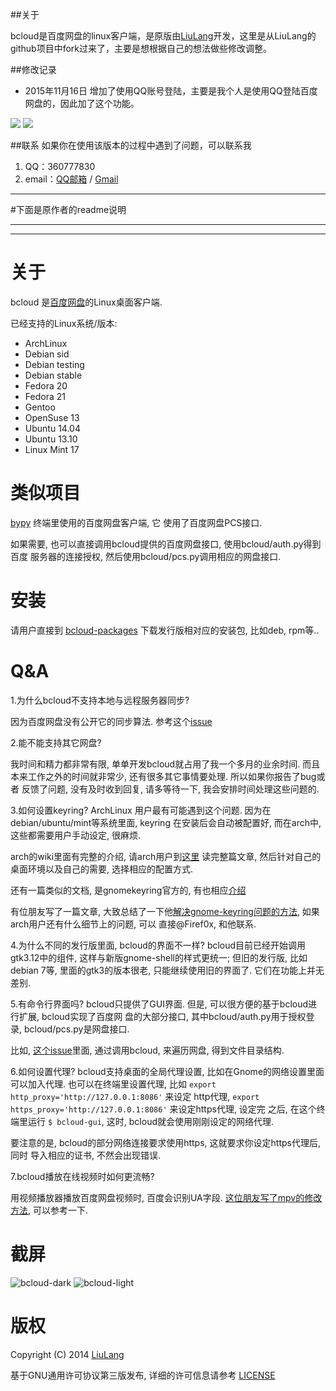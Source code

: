 ##关于

bcloud是百度网盘的linux客户端，是原版由[LiuLang](mailto:gsushzhsosgsu@gmail.com)开发，这里是从LiuLang的github项目中fork过来了，主要是想根据自己的想法做些修改调整。

##修改记录

* 2015年11月16日 增加了使用QQ账号登陆，主要是我个人是使用QQ登陆百度网盘的，因此加了这个功能。

![](http://7xkznp.com1.z0.glb.clouddn.com/images/2015-11-16%2014%3A27%3A09%20bcloud%20login.png)
![](http://7xkznp.com1.z0.glb.clouddn.com/images/2015-11-16%2014%3A36%3A26%20bcloud%20login%20qq.png)


##联系
如果你在使用该版本的过程中遇到了问题，可以联系我
1. QQ：360777830
2. email：[QQ邮箱](mailto:360777830@qq.com) / [Gmail](mailto:feilong.luo@gmail.com)



***********************************************************
#下面是原作者的readme说明
***********************************************************

----
关于
=====
bcloud 是[百度网盘](http://pan.baidu.com)的Linux桌面客户端.

已经支持的Linux系统/版本:

* ArchLinux
* Debian sid
* Debian testing
* Debian stable
* Fedora 20
* Fedora 21
* Gentoo
* OpenSuse 13
* Ubuntu 14.04
* Ubuntu 13.10
* Linux Mint 17


类似项目
=======
[bypy](https://github.com/houtianze/bypy) 终端里使用的百度网盘客户端, 它
使用了百度网盘PCS接口.

如果需要, 也可以直接调用bcloud提供的百度网盘接口, 使用bcloud/auth.py得到百度
服务器的连接授权, 然后使用bcloud/pcs.py调用相应的网盘接口.


安装
=======
请用户直接到 [bcloud-packages](https://github.com/LiuLang/bcloud-packages)
下载发行版相对应的安装包, 比如deb, rpm等..

Q&A
===
1.为什么bcloud不支持本地与远程服务器同步?

因为百度网盘没有公开它的同步算法. 参考这个[issue](https://github.com/LiuLang/bcloud/issues/11)

2.能不能支持其它网盘?

我时间和精力都非常有限, 单单开发bcloud就占用了我一个多月的业余时间. 而且
本来工作之外的时间就非常少, 还有很多其它事情要处理. 所以如果你报告了bug或者
反馈了问题, 没有及时收到回复, 请多等待一下, 我会安排时间处理这些问题的.

3.如何设置keyring?
ArchLinux 用户最有可能遇到这个问题. 因为在debian/ubuntu/mint等系统里面, keyring
在安装后会自动被配置好, 而在arch中, 这些都需要用户手动设定, 很麻烦.

arch的wiki里面有完整的介绍, 请arch用户到[这里](https://wiki.archlinux.org/index.php/GNOME_Keyring)
读完整篇文章, 然后针对自己的桌面环境以及自己的需要, 选择相应的配置方式.

还有一篇类似的文档, 是gnomekeyring官方的, 有也相应[介绍](https://wiki.gnome.org/action/show/Projects/GnomeKeyring?action=show&redirect=GnomeKeyring#Automatic_Unlocking)

有位朋友写了一篇文章, 大致总结了一下他[解决gnome-keyring问题的方法](https://bbs.archlinuxcn.org/viewtopic.php?pid=20918), 如果arch用户还有什么细节上的问题, 可以
直接@Firef0x, 和他联系.

4.为什么不同的发行版里面, bcloud的界面不一样?
bcloud目前已经开始调用gtk3.12中的组件, 这样与新版gnome-shell的样式更统一;
但旧的发行版, 比如debian 7等, 里面的gtk3的版本很老, 只能继续使用旧的界面了.
它们在功能上并无差别.

5.有命令行界面吗?
bcloud只提供了GUI界面. 但是, 可以很方便的基于bcloud进行扩展, bcloud实现了百度网
盘的大部分接口, 其中bcloud/auth.py用于授权登录, bcloud/pcs.py是网盘接口.

比如, [这个issue](https://github.com/LiuLang/bcloud/issues/47)里面,
通过调用bcloud, 来遍历网盘, 得到文件目录结构.

6.如何设置代理?
bcloud支持桌面的全局代理设置, 比如在Gnome的网络设置里面可以加入代理.
也可以在终端里设置代理, 比如 `export http_proxy='http://127.0.0.1:8086'` 来设定
http代理, `export https_proxy='http://127.0.0.1:8086'` 来设定https代理, 设定完
之后, 在这个终端里运行 `$ bcloud-gui`, 这时, bcloud就会使用刚刚设定的网络代理.

要注意的是, bcloud的部分网络连接要求使用https, 这就要求你设定https代理后, 同时
导入相应的证书, 不然会出现错误.

7.bcloud播放在线视频时如何更流畅?

用视频播放器播放百度网盘视频时, 百度会识别UA字段.
[这位朋友写了mpv的修改方法](http://imzf.gitcafe.io/2015/04/05/%E8%AE%A9-BCloud-%E6%92%AD%E6%94%BE%E8%A7%86%E9%A2%91%E6%9B%B4%E6%B5%81%E7%95%85/),
可以参考一下.


截屏
====
![bcloud-dark](screenshots/bcloud-dark.png)
![bcloud-light](screenshots/bcloud-light.png)


版权
====
Copyright (C) 2014 [LiuLang](mailto:gsushzhsosgsu@gmail.com)

基于GNU通用许可协议第三版发布, 详细的许可信息请参考 [LICENSE](LICENSE)

